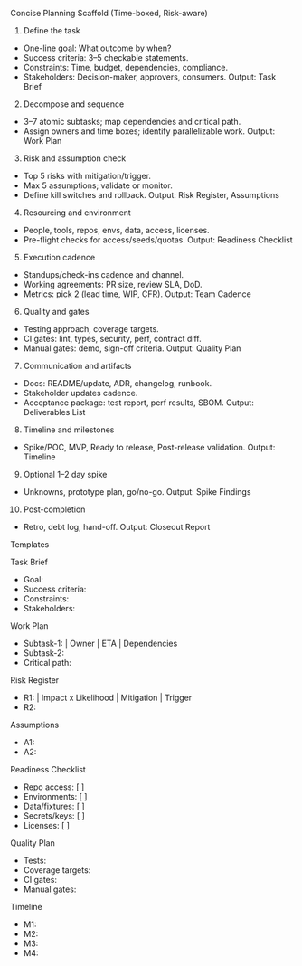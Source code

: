 Concise Planning Scaffold (Time-boxed, Risk-aware)

1) Define the task
- One-line goal: What outcome by when?
- Success criteria: 3–5 checkable statements.
- Constraints: Time, budget, dependencies, compliance.
- Stakeholders: Decision-maker, approvers, consumers.
Output: Task Brief

2) Decompose and sequence
- 3–7 atomic subtasks; map dependencies and critical path.
- Assign owners and time boxes; identify parallelizable work.
Output: Work Plan

3) Risk and assumption check
- Top 5 risks with mitigation/trigger.
- Max 5 assumptions; validate or monitor.
- Define kill switches and rollback.
Output: Risk Register, Assumptions

4) Resourcing and environment
- People, tools, repos, envs, data, access, licenses.
- Pre-flight checks for access/seeds/quotas.
Output: Readiness Checklist

5) Execution cadence
- Standups/check-ins cadence and channel.
- Working agreements: PR size, review SLA, DoD.
- Metrics: pick 2 (lead time, WIP, CFR).
Output: Team Cadence

6) Quality and gates
- Testing approach, coverage targets.
- CI gates: lint, types, security, perf, contract diff.
- Manual gates: demo, sign-off criteria.
Output: Quality Plan

7) Communication and artifacts
- Docs: README/update, ADR, changelog, runbook.
- Stakeholder updates cadence.
- Acceptance package: test report, perf results, SBOM.
Output: Deliverables List

8) Timeline and milestones
- Spike/POC, MVP, Ready to release, Post-release validation.
Output: Timeline

9) Optional 1–2 day spike
- Unknowns, prototype plan, go/no-go.
Output: Spike Findings

10) Post-completion
- Retro, debt log, hand-off.
Output: Closeout Report

Templates

Task Brief
- Goal:
- Success criteria:
- Constraints:
- Stakeholders:

Work Plan
- Subtask-1: | Owner | ETA | Dependencies
- Subtask-2:
- Critical path:

Risk Register
- R1: | Impact x Likelihood | Mitigation | Trigger
- R2:

Assumptions
- A1:
- A2:

Readiness Checklist
- Repo access: [ ]
- Environments: [ ]
- Data/fixtures: [ ]
- Secrets/keys: [ ]
- Licenses: [ ]

Quality Plan
- Tests:
- Coverage targets:
- CI gates:
- Manual gates:

Timeline
- M1:
- M2:
- M3:
- M4:
